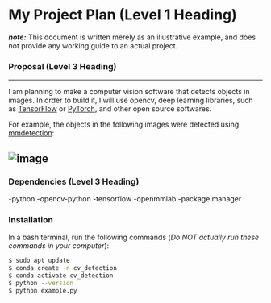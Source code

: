 # My Project Plan (Level 1 Heading)
***note:*** This document is written merely as an illustrative example, and does not provide
any working guide to an actual project.

### Proposal (Level 3 Heading)
---
I am planning to make a computer vision software that detects objects in images.
In order to build it, I will use opencv, deep learning libraries, such as [TensorFlow](https://www.tensorflow.org)
or [PyTorch](https://pytorch.org), and other open source softwares.

For example, the objects in the following images were detected using [mmdetection](https://github.com/open-mmlab/mmdetection):

![image](https://user-images.githubusercontent.com/12907710/137271636-56ba1cd2-b110-4812-8221-b4c120320aa9.png)
---
### Dependencies (Level 3 Heading)
-python
-opencv-python
-tensorflow
-openmmlab
-package manager
### Installation
In a bash terminal, run the following commands (*Do NOT actually run these commands in
your computer*):

```sh
$ sudo apt update
$ conda create -n cv_detection
$ conda activate cv_detection
$ python --version
$ python example.py
```


